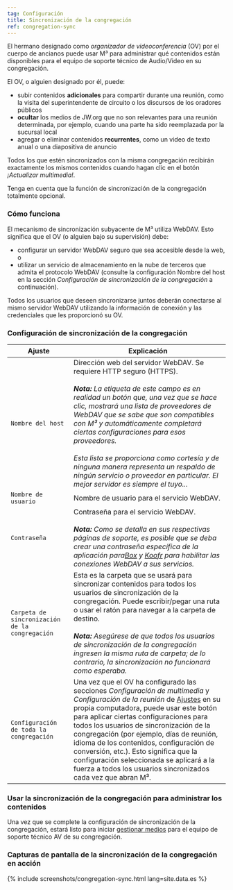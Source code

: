 ```yaml
---
tag: Configuración
title: Sincronización de la congregación
ref: congregation-sync
---
```


El hermano designado como *organizador de videoconferencia* (OV) por el cuerpo de ancianos puede usar M³ para administrar qué contenidos están disponibles para el equipo de soporte técnico de Audio/Video en su congregación.

El OV, o alguien designado por él, puede:

- subir contenidos **adicionales** para compartir durante una reunión, como la visita del superintendente de circuito o los discursos de los oradores públicos
- **ocultar** los medios de JW.org que no son relevantes para una reunión determinada, por ejemplo, cuando una parte ha sido reemplazada por la sucursal local
- agregar o eliminar contenidos **recurrentes**, como un video de texto anual o una diapositiva de anuncio

Todos los que estén sincronizados con la misma congregación recibirán exactamente los mismos contenidos cuando hagan clic en el botón *¡Actualizar multimedia!*.

Tenga en cuenta que la función de sincronización de la congregación totalmente opcional.

### Cómo funciona

El mecanismo de sincronización subyacente de M³ utiliza WebDAV. Esto significa que el OV (o alguien bajo su supervisión) debe:

- configurar un servidor WebDAV seguro que sea accesible desde la web, o
- utilizar un servicio de almacenamiento en la nube de terceros que admita el protocolo WebDAV (consulte la configuración Nombre del host en la sección *Configuración de sincronización de la congregación* a continuación).

Todos los usuarios que deseen sincronizarse juntos deberán conectarse al mismo servidor WebDAV utilizando la información de conexión y las credenciales que les proporcionó su OV.

### Configuración de sincronización de la congregación

Ajuste | Explicación
--- | ---
`Nombre del host` | Dirección web del servidor WebDAV. Se requiere HTTP seguro (HTTPS). <br><br> _**Nota:** La etiqueta de este campo es en realidad un botón que, una vez que se hace clic, mostrará una lista de proveedores de WebDAV que se sabe que son compatibles con M³ y automáticamente completará ciertas configuraciones para esos proveedores. <br><br> Esta lista se proporciona como cortesía y de ninguna manera representa un respaldo de ningún servicio o proveedor en particular. El mejor servidor es siempre el tuyo..._
`Nombre de usuario` | Nombre de usuario para el servicio WebDAV.
`Contraseña` | Contraseña para el servicio WebDAV. <br><br> ***Nota:** Como se detalla en sus respectivas páginas de soporte, es posible que se deba crear una contraseña específica de la aplicación para[Box](https://support.box.com/hc/en-us/articles/360043696414-WebDAV-with-Box) y [Koofr](https://koofr.eu/help/koofr_with_webdav/how-do-i-connect-a-service-to-koofr-through-webdav/) para habilitar las conexiones WebDAV a sus servicios.*
`Carpeta de sincronización de la congregación` | Esta es la carpeta que se usará para sincronizar contenidos para todos los usuarios de sincronización de la congregación. Puede escribir/pegar una ruta o usar el ratón para navegar a la carpeta de destino. <br><br> ***Nota:** Asegúrese de que todos los usuarios de sincronización de la congregación ingresen la misma ruta de carpeta; de lo contrario, la sincronización no funcionará como esperaba.*
`Configuración de toda la congregación` | Una vez que el OV ha configurado las secciones *Configuración de multimedia* y *Configuración de la reunión* de [Ajustes]({{page.lang}}/#configuration) en su propia computadora, puede usar este botón para aplicar ciertas configuraciones para todos los usuarios de sincronización de la congregación (por ejemplo, días de reunión, idioma de los contenidos, configuración de conversión, etc.). Esto significa que la configuración seleccionada se aplicará a la fuerza a todos los usuarios sincronizados cada vez que abran M³.

### Usar la sincronización de la congregación para administrar los contenidos

Una vez que se complete la configuración de sincronización de la congregación, estará listo para iniciar [gestionar medios]({{page.lang}}/#manage-media) para el equipo de soporte técnico AV de su congregación.

### Capturas de pantalla de la sincronización de la congregación en acción

{% include screenshots/congregation-sync.html lang=site.data.es %}
